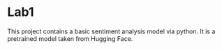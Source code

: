 # Lab1
This project contains a basic sentiment analysis model via python. It is a pretrained model taken from Hugging Face.
